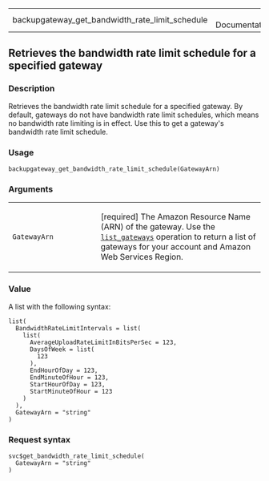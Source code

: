 <table style="width: 100%;">
<tbody>
<tr class="odd">
<td>backupgateway_get_bandwidth_rate_limit_schedule</td>
<td style="text-align: right;">R Documentation</td>
</tr>
</tbody>
</table>

## Retrieves the bandwidth rate limit schedule for a specified gateway

### Description

Retrieves the bandwidth rate limit schedule for a specified gateway. By
default, gateways do not have bandwidth rate limit schedules, which
means no bandwidth rate limiting is in effect. Use this to get a
gateway's bandwidth rate limit schedule.

### Usage

    backupgateway_get_bandwidth_rate_limit_schedule(GatewayArn)

### Arguments

<table>
<colgroup>
<col style="width: 35%" />
<col style="width: 65%" />
</colgroup>
<tbody>
<tr class="odd">
<td><code
id="backupgateway_get_bandwidth_rate_limit_schedule_:_GatewayArn">GatewayArn</code></td>
<td><p>[required] The Amazon Resource Name (ARN) of the gateway. Use the
<a
href="https://docs.aws.amazon.com/aws-backup/latest/devguide/API_BGW_ListGateways.html"><code>list_gateways</code></a>
operation to return a list of gateways for your account and Amazon Web
Services Region.</p></td>
</tr>
</tbody>
</table>

### Value

A list with the following syntax:

    list(
      BandwidthRateLimitIntervals = list(
        list(
          AverageUploadRateLimitInBitsPerSec = 123,
          DaysOfWeek = list(
            123
          ),
          EndHourOfDay = 123,
          EndMinuteOfHour = 123,
          StartHourOfDay = 123,
          StartMinuteOfHour = 123
        )
      ),
      GatewayArn = "string"
    )

### Request syntax

    svc$get_bandwidth_rate_limit_schedule(
      GatewayArn = "string"
    )
